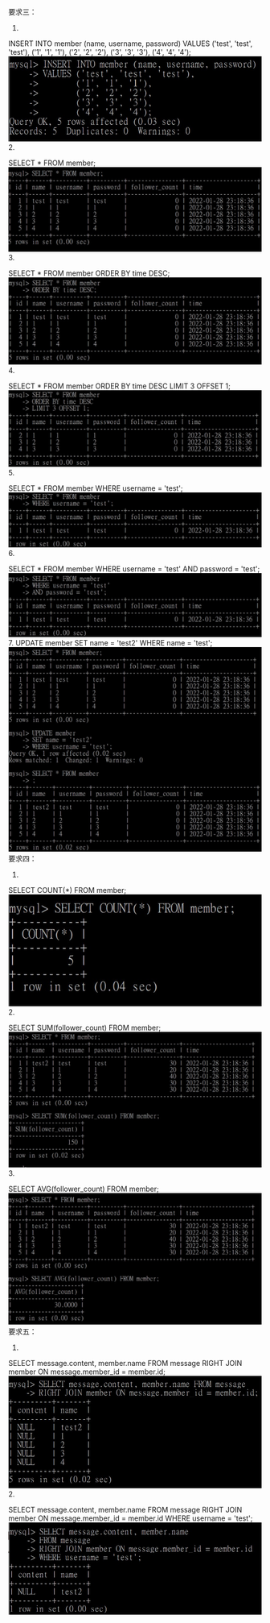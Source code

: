 要求三：

1. 

INSERT INTO member (name, username, password)
VALUES ('test', 'test', 'test'),
       ('1', '1', '1'),
       ('2', '2', '2'),
       ('3', '3', '3'),
       ('4', '4', '4');
<br/>
![alt text](要求3.1.jpg)
<br/>
2. 

SELECT * FROM member;
<br/>
![alt text](要求3.2.jpg)
<br/>
3. 

SELECT * FROM member
ORDER BY time DESC;
<br/>
![alt text](要求3.3.jpg)
<br/>
4.

SELECT * FROM member
ORDER BY time DESC
LIMIT 3 OFFSET 1;
<br/>
![alt text](要求3.4.jpg)
<br/>
5.

SELECT * FROM member 
WHERE username = 'test';
<br/>
![alt text](要求3.5.jpg)
<br/>
6.

SELECT * FROM member
WHERE username = 'test' 
AND password = 'test';
<br/>
![alt text](要求3.6.jpg)
<br/>
7. 
UPDATE member
SET name = 'test2'
WHERE name = 'test';
<br/>
![alt text](要求3.7.jpg)
<br/>
要求四：

1. 

SELECT COUNT(*) FROM member;
<br/>
![alt text](要求4.1.jpg)
<br/>
2. 

SELECT SUM(follower_count) FROM member;
<br/>
![alt text](要求4.2.jpg)
<br/>
3. 

SELECT AVG(follower_count) FROM member;
<br/>
![alt text](要求4.3.jpg)
<br/>
要求五：

1. 

SELECT message.content, member.name
FROM message
RIGHT JOIN member ON message.member_id = member.id;
<br/>
![alt text](要求5.1.jpg)
<br/>
2. 

SELECT message.content, member.name 
FROM message
RIGHT JOIN member ON message.member_id = member.id
WHERE username = 'test';
<br/>
![alt text](要求5.2.jpg)
<br/>
